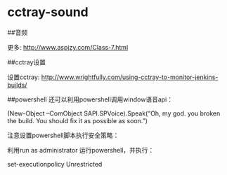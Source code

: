 cctray-sound
======================

##音频

更多: http://www.aspjzy.com/Class-7.html

##cctray设置

设置cctray: http://www.wrightfully.com/using-cctray-to-monitor-jenkins-builds/

##powershell
还可以利用powershell调用window语音api：

  (New-Object –ComObject SAPI.SPVoice).Speak(“Oh, my god. you broken the build. You should fix it as possible as soon.”)
  
  
注意设置powershell脚本执行安全策略：

利用run as administrator 运行powershell，并执行：

  set-executionpolicy  Unrestricted


